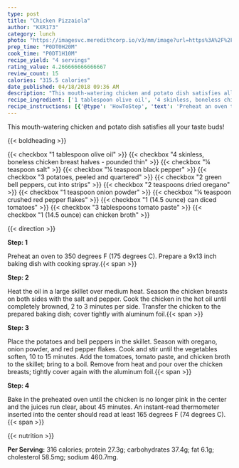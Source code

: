 ```yaml
---
type: post
title: "Chicken Pizzaiola"
author: "KXR173"
category: lunch
photo: "https://imagesvc.meredithcorp.io/v3/mm/image?url=https%3A%2F%2Fimages.media-allrecipes.com%2Fuserphotos%2F563733.jpg"
prep_time: "P0DT0H20M"
cook_time: "P0DT1H10M"
recipe_yield: "4 servings"
rating_value: 4.266666666666667
review_count: 15
calories: "315.5 calories"
date_published: 04/18/2018 09:36 AM
description: "This mouth-watering chicken and potato dish satisfies all your taste buds!"
recipe_ingredient: ['1 tablespoon olive oil', '4 skinless, boneless chicken breast halves - pounded thin', '¼ teaspoon salt', '¼ teaspoon black pepper', '3 potatoes, peeled and quartered', '2 green bell peppers, cut into strips', '2 teaspoons dried oregano', '1 teaspoon onion powder', '¼ teaspoon crushed red pepper flakes', '1 (14.5 ounce) can diced tomatoes', '3 tablespoons tomato paste', '1 (14.5 ounce) can chicken broth']
recipe_instructions: [{'@type': 'HowToStep', 'text': 'Preheat an oven to 350 degrees F (175 degrees C). Prepare a 9x13 inch baking dish with cooking spray.\n'}, {'@type': 'HowToStep', 'text': 'Heat the oil in a large skillet over medium heat. Season the chicken breasts on both sides with the salt and pepper. Cook the chicken in the hot oil until completely browned, 2 to 3 minutes per side. Transfer the chicken to the prepared baking dish; cover tightly with aluminum foil.\n'}, {'@type': 'HowToStep', 'text': 'Place the potatoes and bell peppers in the skillet. Season with oregano, onion powder, and red pepper flakes. Cook and stir until the vegetables soften, 10 to 15 minutes. Add the tomatoes, tomato paste, and chicken broth to the skillet; bring to a boil. Remove from heat and pour over the chicken breasts; tightly cover again with the aluminum foil.\n'}, {'@type': 'HowToStep', 'text': 'Bake in the preheated oven until the chicken is no longer pink in the center and the juices run clear, about 45 minutes. An instant-read thermometer inserted into the center should read at least 165 degrees F (74 degrees C).\n'}]
---
```


This mouth-watering chicken and potato dish satisfies all your taste buds! 

{{< boldheading >}}

{{< checkbox "1 tablespoon olive oil" >}}
{{< checkbox "4  skinless, boneless chicken breast halves - pounded thin" >}}
{{< checkbox "¼ teaspoon salt" >}}
{{< checkbox "¼ teaspoon black pepper" >}}
{{< checkbox "3  potatoes, peeled and quartered" >}}
{{< checkbox "2  green bell peppers, cut into strips" >}}
{{< checkbox "2 teaspoons dried oregano" >}}
{{< checkbox "1 teaspoon onion powder" >}}
{{< checkbox "¼ teaspoon crushed red pepper flakes" >}}
{{< checkbox "1 (14.5 ounce) can diced tomatoes" >}}
{{< checkbox "3 tablespoons tomato paste" >}}
{{< checkbox "1 (14.5 ounce) can chicken broth" >}}


{{< direction >}}

**Step: 1**

Preheat an oven to 350 degrees F (175 degrees C). Prepare a 9x13 inch baking dish with cooking spray.{{< span >}}

**Step: 2**

Heat the oil in a large skillet over medium heat. Season the chicken breasts on both sides with the salt and pepper. Cook the chicken in the hot oil until completely browned, 2 to 3 minutes per side. Transfer the chicken to the prepared baking dish; cover tightly with aluminum foil.{{< span >}}

**Step: 3**

Place the potatoes and bell peppers in the skillet. Season with oregano, onion powder, and red pepper flakes. Cook and stir until the vegetables soften, 10 to 15 minutes. Add the tomatoes, tomato paste, and chicken broth to the skillet; bring to a boil. Remove from heat and pour over the chicken breasts; tightly cover again with the aluminum foil.{{< span >}}

**Step: 4**

Bake in the preheated oven until the chicken is no longer pink in the center and the juices run clear, about 45 minutes. An instant-read thermometer inserted into the center should read at least 165 degrees F (74 degrees C).{{< span >}}

{{< nutrition >}}

**Per Serving:** 316 calories; protein 27.3g; carbohydrates 37.4g; fat 6.1g; cholesterol 58.5mg; sodium 460.7mg.